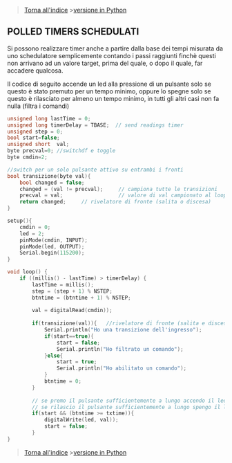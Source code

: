 >[Torna all'indice](indextimers.md) >[versione in Python](timersschedulatipy.md)
## **POLLED TIMERS SCHEDULATI**

Si possono realizzare timer anche a partire dalla base dei tempi misurata da uno schedulatore semplicemente contando i passi raggiunti finchè questi non arrivano ad un valore target, prima del quale, o dopo il quale, far accadere qualcosa.

Il codice di seguito accende un led alla pressione di un pulsante solo se questo è stato premuto per un tempo minimo, oppure lo spegne solo se questo è rilasciato per almeno un tempo minimo, in tutti gli altri casi non fa nulla (filtra i comandi)
```C++
unsigned long lastTime = 0;  
unsigned long timerDelay = TBASE;  // send readings timer
unsigned step = 0;  
bool start=false;
unsigned short  val;
byte precval=0; //switchdf e toggle
byte cmdin=2;

//switch per un solo pulsante attivo su entrambi i fronti
bool transizione(byte val){
	bool changed = false;
	changed = (val != precval); 	// campiona tutte le transizioni
	precval = val;              	// valore di val campionato al loop precedente 
	return changed;		// rivelatore di fronte (salita o discesa)
}

setup(){
	cmdin = 0;
	led = 2;
	pinMode(cmdin, INPUT);
	pinMode(led, OUTPUT);
	Serial.begin(115200);
}

void loop() {
	if ((millis() - lastTime) > timerDelay) {
		lastTime = millis();
		step = (step + 1) % NSTEP;
		btntime = (btntime + 1) % NSTEP;
		
		val = digitalRead(cmdin)); 
		
		if(transizione(val)){ 	//rivelatore di fronte (salita e discesa)
			Serial.println("Ho una transizione dell'ingresso");
			if(start==true){
				start = false;
				Serial.println("Ho filtrato un comando");
			}else{
				start = true;
				Serial.println("Ho abilitato un comando");
			}
		    btntime = 0;
		}
		
		// se premo il pulsante sufficientemente a lungo accendo il led
		// se rilascio il pulsante sufficientemente a lungo spengo il led
		if(start && (btntime >= txtime)){
			digitalWrite(led, val));
			start = false;
		}
}
```
>[Torna all'indice](indextimers.md) >[versione in Python](timersschedulatipy.md)
